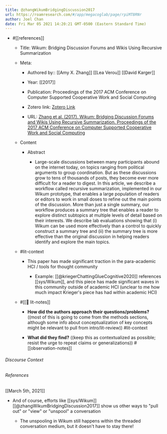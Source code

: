 ```yaml
---
title: @zhangWikumBridgingDiscussion2017
url: https://roamresearch.com/#/app/megacoglab/page/rpiMT8RNr
author: Joel Chan
date: Fri Mar 05 2021 14:20:21 GMT-0500 (Eastern Standard Time)
---
```


- #[[references]]

    - Title: Wikum: Bridging Discussion Forums and Wikis Using Recursive Summarization

    - Meta:

        - Authored by:: [[Amy X. Zhang]] [[Lea Verou]] [[David Karger]]

        - Year: [[2017]]

        - Publication: Proceedings of the 2017 ACM Conference on Computer Supported Cooperative Work and Social Computing

        - Zotero link: [Zotero Link](zotero://select/items/7_WMFVQQ5F)

        - URL: [Zhang et al. (2017). Wikum: Bridging Discussion Forums and Wikis Using Recursive Summarization. Proceedings of the 2017 ACM Conference on Computer Supported Cooperative Work and Social Computing](https://doi.org/10.1145/2998181.2998235)

    - Content

        - Abstract

            - Large-scale discussions between many participants abound on the internet today, on topics ranging from political arguments to group coordination. But as these discussions grow to tens of thousands of posts, they become ever more difficult for a reader to digest. In this article, we describe a workflow called recursive summarization, implemented in our Wikum prototype, that enables a large population of readers or editors to work in small doses to refine out the main points of the discussion. More than just a single summary, our workflow produces a summary tree that enables a reader to explore distinct subtopics at multiple levels of detail based on their interests. We describe lab evaluations showing that (i) Wikum can be used more effectively than a control to quickly construct a summary tree and (ii) the summary tree is more effective than the original discussion in helping readers identify and explore the main topics.

    - #lit-context

        - This paper has made significant traction in the para-academic HCI / tools for thought community

            - Example: [[@kriegerChattingGlueCognitive2020]] references [[sys/Wikum]], and this piece has made significant waves in this community outside of academic HCI (unclear to me how much impact Krieger's piece has had within academic HCI)

    - #[[📝 lit-notes]]

        - **How did the authors approach their questions/problems?** ((most of this is going to come from the methods sections, although some info about conceptualization of key concepts might be relevant to pull from intro/lit-review)) #lit-context

        - **What did they find?** ((keep this as contextualized as possible; resist the urge to repeat claims or generalizations)) #[[observation-notes]]

###### Discourse Context



###### References

[[March 5th, 2021]]

- And of course, efforts like [[sys/Wikum]] [[@zhangWikumBridgingDiscussion2017]] show us other ways to "pull out" or "view" or "unspool" a conversation

    - The unspooling in Wikum still happens within the threaded conversation medium, but it doesn't have to stay there!
